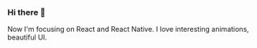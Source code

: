 ### Hi there 👋

Now I'm focusing on React and React Native. I love interesting animations, beautiful UI. 
